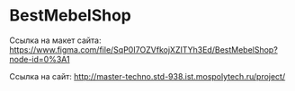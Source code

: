 # BestMebelShop
Ссылка на макет сайта: https://www.figma.com/file/SqP0I7OZVfkojXZITYh3Ed/BestMebelShop?node-id=0%3A1

Ссылка на сайт: http://master-techno.std-938.ist.mospolytech.ru/project/
